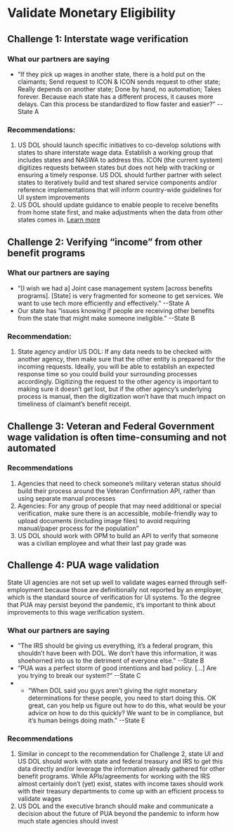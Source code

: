 # Validate Monetary Eligibility

## Challenge 1: Interstate wage verification

### What our partners are saying

* “If they pick up wages in another state, there is a hold put on the claimants; Send request to ICON & ICON sends request to other state; Really depends on another state; Done by hand, no automation; Takes forever. Because each state has a different process, it causes more delays. Can this process be standardized to flow faster and easier?” --State A

### Recommendations: 

1. US DOL should launch specific initiatives to co-develop solutions with states to share  interstate wage data. Establish a working group that includes states and NASWA to address this. ICON \(the current system\) digitizes requests between states but does not help with tracking or ensuring a timely response. US DOL should further partner with select states to iteratively build and test shared service components and/or reference implementations that will inform country-wide guidelines for UI system improvements 
2. US DOL should update guidance to enable people to receive benefits from home state first, and make adjustments when the data from other states comes in. [Learn more](https://dig.abclocal.go.com/wpvi/pdf/NJ%20Congressional%20Letter%20Final.pdf)

## Challenge 2: Verifying “income” from other benefit programs

### What our partners are saying

* "\[I wish we had a\] Joint case management system \[across benefits programs\]. \[State\] is very fragmented for someone to get services. We want to use tech more efficiently and effectively." --State A
* Our state has “issues knowing if people are receiving other benefits from the state that might make someone ineligible.” --State B

### Recommendation:

1. State agency and/or US DOL: If any data needs to be checked with another agency, then make sure that the other entity is prepared for the incoming requests. Ideally, you will be able to establish an expected response time so you could build your surrounding processes accordingly. Digitizing the request to the other agency is important to making sure it doesn’t get lost, but if the other agency’s underlying process is manual, then the digitization won’t have that much impact on timeliness of claimant’s benefit receipt.

## Challenge 3: Veteran and Federal Government wage validation is often time-consuming and not automated

### Recommendations

1. Agencies that need to check someone’s military veteran status should build their process around the Veteran Confirmation API, rather than using separate manual processes
2. Agencies: For any group of people that may need additional or special verification, make sure there is an accessible, mobile-friendly way to upload documents \(including image files\) to avoid requiring manual/paper process for the population"
3. US DOL should work with OPM to build an API to verify that someone was a civilian employee and what their last pay grade was

## Challenge 4: PUA wage validation

State UI agencies are not set up well to validate wages earned through self-employment because those are definitionally not reported by an employer, which is the standard source of verification for UI systems. To the degree that PUA may persist beyond the pandemic, it’s important to think about improvements to this wage verification system.

### What our partners are saying

* "The IRS should be giving us everything, it’s a federal program, this shouldn’t have been with DOL. We don’t have this information, it was shoehorned into us to the detriment of everyone else." --State B
* “PUA was a perfect storm of good intentions and bad policy. \[...\] Are you trying to break our system?” --State C
* - “When DOL said you guys aren’t giving the right monetary determinations for these people, you need to start doing this. OK great, can you help us figure out how to do this, what would be your advice on how to do this quickly? We want to be in compliance, but it’s human beings doing math.” --State E

### Recommendations

1. Similar in concept to the recommendation for Challenge 2, state UI and US DOL should work with state and federal treasury and IRS to get this data directly and/or leverage the information already gathered for other benefit programs. While APIs/agreements for working with the IRS almost certainly don’t \(yet\) exist, states with income taxes should work with their treasury departments to come up with an efficient process to validate wages
2. US DOL and the executive branch should make and communicate a decision about the future of PUA beyond the pandemic to inform how much state agencies should invest

